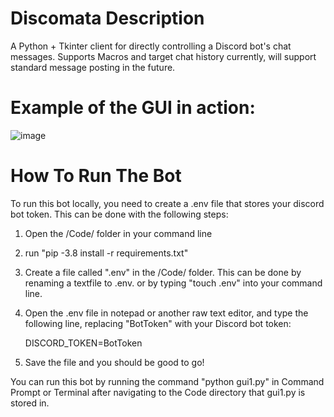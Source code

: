 # Discomata Description
A Python + Tkinter client for directly controlling a Discord bot's chat messages. Supports Macros and target chat history currently, will support standard message posting in the future.

# Example of the GUI in action:
![image](https://user-images.githubusercontent.com/38440635/128288351-04158772-e118-47f1-b384-fd73eea7a7a3.png)



# How To Run The Bot
To run this bot locally, you need to create a .env file that stores your discord bot token. This can be done with the following steps:

1. Open the /Code/ folder in your command line

2. run "pip -3.8 install -r requirements.txt"

3. Create a file called ".env" in the /Code/ folder. This can be done by renaming a textfile to .env. or by typing "touch .env" into your command line.

4. Open the .env file in notepad or another raw text editor, and type the following line, replacing "BotToken" with your Discord bot token:
    
    DISCORD_TOKEN=BotToken
   
5. Save the file and you should be good to go!

You can run this bot by running the command "python gui1.py" in Command Prompt or Terminal after navigating to the Code directory that gui1.py is stored in.
